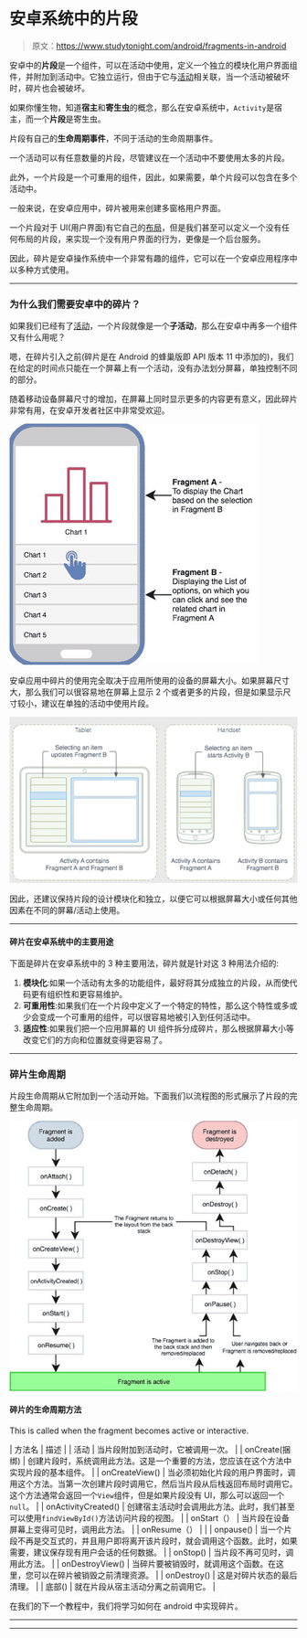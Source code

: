 # 安卓系统中的片段

> 原文：<https://www.studytonight.com/android/fragments-in-android>

安卓中的**片段**是一个组件，可以在活动中使用，定义一个独立的模块化用户界面组件，并附加到活动中。它独立运行，但由于它与[活动](activity-in-android)相关联，当一个活动被破坏时，碎片也会被破坏。

如果你懂生物，知道**宿主**和**寄生虫**的概念，那么在安卓系统中，`Activity`是宿主，而一个**片段**是寄生虫。

片段有自己的**生命周期事件**，不同于活动的生命周期事件。

一个活动可以有任意数量的片段，尽管建议在一个活动中不要使用太多的片段。

此外，一个片段是一个可重用的组件，因此，如果需要，单个片段可以包含在多个活动中。

一般来说，在安卓应用中，碎片被用来创建多窗格用户界面。

一个片段对于 UI(用户界面)有它自己的[布局](introduction-to-layouts)，但是我们甚至可以定义一个没有任何布局的片段，来实现一个没有用户界面的行为，更像是一个后台服务。

因此，碎片是安卓操作系统中一个非常有趣的组件，它可以在一个安卓应用程序中以多种方式使用。

* * *

### 为什么我们需要安卓中的碎片？

如果我们已经有了[活动](activity-in-android)，一个片段就像是一个**子活动**，那么在安卓中再多一个组件又有什么用呢？

嗯，在碎片引入之前(碎片是在 Android 的蜂巢版即 API 版本 11 中添加的)，我们在给定的时间点只能在一个屏幕上有一个活动，没有办法划分屏幕，单独控制不同的部分。

随着移动设备屏幕尺寸的增加，在屏幕上同时显示更多的内容更有意义，因此碎片非常有用，在安卓开发者社区中非常受欢迎。

![Android Fragment example](img/8e3706de8634ebf6dd6ad2c83c65013c.png)

安卓应用中碎片的使用完全取决于应用所使用的设备的屏幕大小。如果屏幕尺寸大，那么我们可以很容易地在屏幕上显示 2 个或者更多的片段，但是如果显示尺寸较小，建议在单独的活动中使用片段。

![Android Fragment example for Tablet and Mobile](img/a9fdccf4cbb8fb6b5b42ce3121f3069b.png)

因此，还建议保持片段的设计模块化和独立，以便它可以根据屏幕大小或任何其他因素在不同的屏幕/活动上使用。

* * *

#### 碎片在安卓系统中的主要用途

下面是碎片在安卓系统中的 3 种主要用法，碎片就是针对这 3 种用法介绍的:

1.  **模块化**:如果一个活动有太多的功能组件，最好将其分成独立的片段，从而使代码更有组织性和更容易维护。
2.  **可重用性**:如果我们在一个片段中定义了一个特定的特性，那么这个特性或多或少会变成一个可重用的组件，可以很容易地被引入到任何活动中。
3.  **适应性**:如果我们把一个应用屏幕的 UI 组件拆分成碎片，那么根据屏幕大小等改变它们的方向和位置就变得更容易了。

* * *

### 碎片生命周期

片段生命周期从它附加到一个活动开始。下面我们以流程图的形式展示了片段的完整生命周期。

![Fragment Lifecycle in Android](img/20be8172791c8ed95c36dbee986e0eab.png)

#### 碎片的生命周期方法

This is called when the fragment becomes active or interactive.

| 方法名 | 描述 |
| 活动 | 当片段附加到活动时，它被调用一次。 |
| onCreate(捆绑) | 创建片段时，系统调用此方法。这是一个重要的方法，您应该在这个方法中实现片段的基本组件。 |
| onCreateView() | 当必须初始化片段的用户界面时，调用这个方法。当第一次创建片段时调用它，然后当片段从后栈返回布局时调用它。这个方法通常会返回一个`View`组件，但是如果片段没有 UI，那么可以返回一个`null`。 |
| onActivityCreated() | 创建宿主活动时会调用此方法。此时，我们甚至可以使用`findViewById()`方法访问片段的视图。 |
| onStart（） | 当片段在设备屏幕上变得可见时，调用此方法。 |
| onResume（） |  |
| onpause() | 当一个片段不再是交互式的，并且用户即将离开该片段时，就会调用这个函数。此时，如果需要，建议保存现有用户会话的任何数据。 |
| onStop() | 当片段不再可见时，调用此方法。 |
| onDestroyView() | 当碎片要被销毁时，就调用这个函数。在这里，您可以在碎片被销毁之前清理资源。 |
| onDestroy() | 这是对碎片状态的最后清理。 |
| 底部() | 就在片段从宿主活动分离之前调用它。 |

在我们的下一个教程中，我们将学习如何在 android 中实现碎片。

* * *

* * *